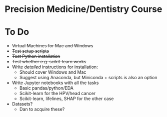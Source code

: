 # Precision Medicine/Dentistry Course

# To Do
* ~~Virtual Machines for Mac and Windows~~
* ~~Test setup scripts~~
* ~~Test Python installation~~
* ~~Test whether e.g. scikit-learn works~~
* Write *detailed* instructions for installation:  
    * Should cover Windows and Mac  
    * Suggest using Anaconda, but Miniconda + scripts is also an option  
* Write Jupyter notebooks with all the tasks 
    * Basic pandas/python/EDA
    * Scikit-learn for the HPV/head cancer
    * Scikit-learn, lifelines, SHAP for the other case
* Datasets?
    * Dan to acquire these?
